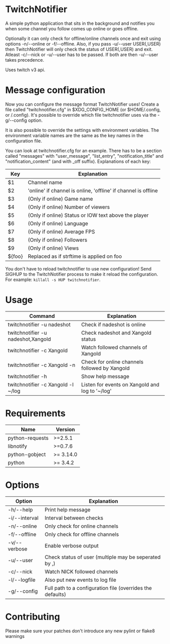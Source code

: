# TwitchNotifier
A simple python application that sits in the background and notifies you when some channel you follow comes up online or goes offline.

Optionally it can only check for offline/online channels once and exit using options -n/--online or -f/--offline. Also, if you pass -u/--user USER(,USER) then TwitchNotifier will only check the status of USER(,USER) and exit. Atleast -c/--nick or -u/--user has to be passed. If both are then -u/--user takes precedence. 

Uses twitch v3 api.

# Message configuration
Now you can configure the message format TwitchNotifier uses! Create a file called "twitchnotifier.cfg" in $XDG\_CONFIG\_HOME (or $HOME/.config, or /.config). It's possible to override which file twitchnotifier uses via the -g/--config option.

It is also possible to override the settings with environment variables. The environment variable names are the same as the key names in the configuration file.

You can look at twitchnotifier.cfg for an example. There has to be a section called "messages" with "user\_message", "list\_entry", "notification\_title" and "notification\_content" (and with \_off suffix). Explanations of each key:


| Key                              | Explanation                                                     | 
| -------------------------------- | --------------------------------------------------------------- |
| $1                               | Channel name                                                    |
| $2                               | 'online' if channel is online, 'offline' if channel is offline  |
| $3                               | (Only if online) Game name                                      |
| $4                               | (Only if online) Number of viewers                              |
| $5                               | (Only if online) Status or IOW text above the player            |
| $6                               | (Only if online) Language                                       |
| $7                               | (Only if online) Average FPS                                    |
| $8                               | (Only if online) Followers                                      |
| $9                               | (Only if online) Views                                          |
| ${foo}                           | Replaced as if strftime is applied on foo                       |

You don't have to reload twitchnotifier to use new configuration! Send SIGHUP to the TwitchNotifier process to make it reload the configuration. For example: `killall -s HUP twitchnotifier`.

# Usage
| Command                            | Explanation                                       |
| ---------------------------------- | ------------------------------------------------- |
| twitchnotifier -u nadeshot         | Check if nadeshot is online                       |
| twitchnotifier -u nadeshot,Xangold | Check nadeshot and Xangold status                 |
| twitchnotifier -c Xangold          | Watch followed channels of Xangold                |
| twitchnotifier -c Xangold -n       | Check for online channels followed by Xangold     |
| twitchnotifier -h                  | Show help message                                 |
| twitchnotifier -c Xangold -l ~/log | Listen for events on Xangold and log to '~/log'   |

# Requirements
| Name            | Version   |
| --------------- | --------- |
| python-requests | >=2.5.1   |
| libnotify       | >=0.7.6   |
| python-gobject  | >= 3.14.0 |
| python          | >= 3.4.2  |

# Options
| Option         | Explanation                                                      |
| -------------- | ---------------------------------------------------------------- |
| -h/--help      | Print help message                                               |
| -i/--interval  | Interval between checks                                          |
| -n/--online    | Only check for online channels                                   |
| -f/--offline   | Only check for offline channels                                  |
| -v/--verbose   | Enable verbose output                                            |
| -u/--user      | Check status of user (multiple may be seperated by ,)            |
| -c/--nick      | Watch NICK followed channels                                     |
| -l/--logfile   | Also put new events to log file                                  |
| -g/--config    | Full path to a configuration file (overrides the defaults)       |

# Contributing
Please make sure your patches don't introduce any new pylint or flake8 warnings
